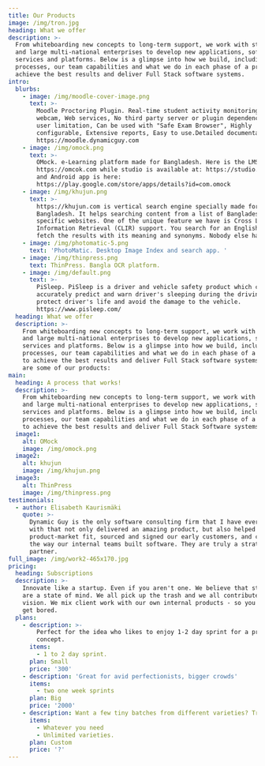 ```yaml
---
title: Our Products
image: /img/tron.jpg
heading: What we offer
description: >-
  From whiteboarding new concepts to long-term support, we work with startups
  and large multi-national enterprises to develop new applications, software,
  services and platforms. Below is a glimpse into how we build, including our
  processes, our team capabilities and what we do in each phase of a project to
  achieve the best results and deliver Full Stack software systems.
intro:
  blurbs:
    - image: /img/moodle-cover-image.png
      text: >-
        Moodle Proctoring Plugin. Real-time student activity monitoring via
        webcam, Web services, No third party server or plugin dependencies, No
        user limitation, Can be used with "Safe Exam Browser", Highly
        configurable, Extensive reports, Easy to use.Detailed documentation.
        https://moodle.dynamicguy.com
    - image: /img/omock.png
      text: >-
        OMock. e-Learning platform made for Bangladesh. Here is the LMS
        https://omcok.com while studio is available at: https://studio.omock.com
        and Android app is here:
        https://play.google.com/store/apps/details?id=com.omock
    - image: /img/khujun.png
      text: >-
        https://khujun.com is vertical search engine specially made for
        Bangladesh. It helps searching content from a list of Bangladesh
        specific websites. One of the unique feature we have is Cross Language
        Information Retrieval (CLIR) support. You search for an English word we
        fetch the results with its meaning and synonyms. Nobody else has it.
    - image: /img/photomatic-5.png
      text: 'PhotoMatic. Desktop Image Index and search app. '
    - image: /img/thinpress.png
      text: ThinPress. Bangla OCR platform.
    - image: /img/default.png
      text: >-
        PiSleep. PiSleep is a driver and vehicle safety product which can
        accurately predict and warn driver's sleeping during the driving to
        protect driver's life and avoid the damage to the vehicle.
        https://www.pisleep.com/
  heading: What we offer
  description: >-
    From whiteboarding new concepts to long-term support, we work with startups
    and large multi-national enterprises to develop new applications, software,
    services and platforms. Below is a glimpse into how we build, including our
    processes, our team capabilities and what we do in each phase of a project
    to achieve the best results and deliver Full Stack software systems. Here
    are some of our products:
main:
  heading: A process that works!
  description: >-
    From whiteboarding new concepts to long-term support, we work with startups
    and large multi-national enterprises to develop new applications, software,
    services and platforms. Below is a glimpse into how we build, including our
    processes, our team capabilities and what we do in each phase of a project
    to achieve the best results and deliver Full Stack Software systems.
  image1:
    alt: OMock
    image: /img/omock.png
  image2:
    alt: khujun
    image: /img/khujun.png
  image3:
    alt: ThinPress
    image: /img/thinpress.png
testimonials:
  - author: Elisabeth Kaurismäki
    quote: >-
      Dynamic Guy is the only software consulting firm that I have ever worked
      with that not only delivered an amazing product, but also helped us find
      product-market fit, sourced and signed our early customers, and changed
      the way our internal teams built software. They are truly a strategic
      partner.
full_image: /img/work2-465x170.jpg
pricing:
  heading: Subscriptions
  description: >-
    Innovate like a startup. Even if you aren't one. We believe that startups
    are a state of mind. We all pick up the trash and we all contribute to the
    vision. We mix client work with our own internal products - so you'll never
    get bored.
  plans:
    - description: >-
        Perfect for the idea who likes to enjoy 1-2 day sprint for a proof of
        concept.
      items:
        - 1 to 2 day sprint.
      plan: Small
      price: '300'
    - description: 'Great for avid perfectionists, bigger crowds'
      items:
        - two one week sprints
      plan: Big
      price: '2000'
    - description: Want a few tiny batches from different varieties? Try our custom plan
      items:
        - Whatever you need
        - Unlimited varieties.
      plan: Custom
      price: '?'
---
```


